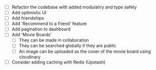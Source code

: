 - [ ] Refactor the codebase with added modulatiry and type safety
- [ ] Add optimistic UI
- [ ] Add friendships
- [ ] Add 'Recommend to a friend' feature
- [ ] Add pagination to dashboard
- [ ] Add 'Movie Boards'
  - [ ] They can be made in collaboration
  - [ ] They can be searched globally if they are public
  - [ ] An image can be uploaded as the cover of the movie board using cloudinary
- [ ] Consider adding caching with Redis (Upstash)
